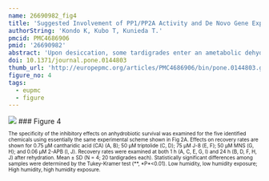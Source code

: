 ```yaml
---
name: 26690982_fig4
title: 'Suggested Involvement of PP1/PP2A Activity and De Novo Gene Expression in Anhydrobiotic Survival in a Tardigrade, Hypsibius dujardini, by Chemical Genetic Approach.'
authorString: 'Kondo K, Kubo T, Kunieda T.'
pmcid: PMC4686906
pmid: '26690982'
abstract: 'Upon desiccation, some tardigrades enter an ametabolic dehydrated state called anhydrobiosis and can survive a desiccated environment in this state. For successful transition to anhydrobiosis, some anhydrobiotic tardigrades require pre-incubation under high humidity conditions, a process called preconditioning, prior to exposure to severe desiccation. Although tardigrades are thought to prepare for transition to anhydrobiosis during preconditioning, the molecular mechanisms governing such processes remain unknown. In this study, we used chemical genetic approaches to elucidate the regulatory mechanisms of anhydrobiosis in the anhydrobiotic tardigrade, Hypsibius dujardini. We first demonstrated that inhibition of transcription or translation drastically impaired anhydrobiotic survival, suggesting that de novo gene expression is required for successful transition to anhydrobiosis in this tardigrade. We then screened 81 chemicals and identified 5 chemicals that significantly impaired anhydrobiotic survival after severe desiccation, in contrast to little or no effect on survival after high humidity exposure only. In particular, cantharidic acid, a selective inhibitor of protein phosphatase (PP) 1 and PP2A, exhibited the most profound inhibitory effects. Another PP1/PP2A inhibitor, okadaic acid, also significantly and specifically impaired anhydrobiotic survival, suggesting that PP1/PP2A activity plays an important role for anhydrobiosis in this species. This is, to our knowledge, the first report of the required activities of signaling molecules for desiccation tolerance in tardigrades. The identified inhibitory chemicals could provide novel clues to elucidate the regulatory mechanisms underlying anhydrobiosis in tardigrades.'
doi: 10.1371/journal.pone.0144803
thumb_url: 'http://europepmc.org/articles/PMC4686906/bin/pone.0144803.g004.gif'
figure_no: 4
tags:
  - eupmc
  - figure
---
```

<img src='http://europepmc.org/articles/PMC4686906/bin/pone.0144803.g004.jpg' style='max-height: 300px'>
### Figure 4
<p style='font-size: 10px;'><title>Specific inhibition of anhydrobiotic survival by identified chemicals.</title> The specificity of the inhibitory effects on anhydrobiotic survival was examined for the five identified chemicals using essentially the same experimental scheme shown in <xref rid="pone.0144803.g002" ref-type="fig">Fig 2A</xref>. Effects on recovery rates are shown for 0.75 μM cantharidic acid (CA) (A, B); 50 μM triptolide (C, D); 75 μM J-8 (E, F); 50 μM MNS (G, H); and 0.06 μM 2-APB (I, J). Recovery rates were examined at both 1 h (A, C, E, G, I) and 24 h (B, D, F, H, J) after rehydration. Mean ± SD (N = 4; 20 tardigrades each). Statistically significant differences among samples were determined by the Tukey-Kramer test (**, *P*&lt;0.01). Low humidity, low humidity exposure; High humidity, high humidity exposure.</p>